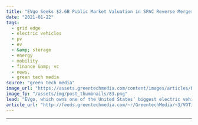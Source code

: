 ```yaml
---
title: "EVgo Seeks $2.6B Public Market Valuation in SPAC Reverse Merger"
date: "2021-01-22"
tags: 
  - grid edge
  - electric vehicles
  - pv
  - ev
  - &amp; storage
  - energy
  - mobility
  - finance &amp; vc
  - news,
  - green tech media
source: "green tech media"
image_url: "https://assets.greentechmedia.com/content/images/articles/EVGO_Faststart_XL.JPG"
image_fp: "/assets/img/post_thumbnails/83.png"
lead: "EVgo, which owns one of the United States’ biggest electric vehicle charging networks, is following in the footsteps of rival EV charging provider ChargePoint in seeking to become a publicly traded company via a special-purpose acquisition company (S ..."
article_url: "http://feeds.greentechmedia.com/~r/GreentechMedia/~3/VOTiXxJdb24/evgo-seeks-2.6b-public-market-valuation-in-spac-reverse-merger"
---
```


---
